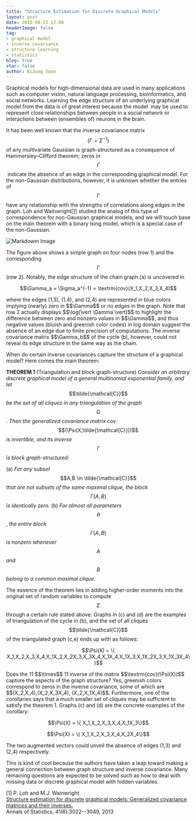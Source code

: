 ```yaml
---
title: "Structure Estimation for Discrete Graphical Models"
layout: post
date: 2016-08-13 12:00
headerImage: false
tag:
- graphical model
- inverse covariance
- structure learning
- statistics
blog: true
star: false
author: KiJung Yoon
---
```


Graphical models for high-dimensional data are used in many applications such as computer vision, natural language processing, bioinformatics, and social networks. Learning the edge structure of an underlying graphical model from the data is of great interest because the model  may be used to represent close relationships between people in a social network or interactions between (ensembles of) neurons in the brain.

It has been well known that the inverse covariance matrix $$(\Gamma=\Sigma^{-1})$$ of any multivariate Gaussian is graph-structured as a consequence of Hammersley–Clifford theorem; zeros in $$\Gamma$$ indicate the absence of an edge in the corresponding graphical model. For the non-Gaussian distributions, however, it is unknown whether the entries of $$\Gamma$$ have any relationship with the strengths of correlations along edges in the graph. Loh and Wainwright[[1]](https://arxiv.org/abs/1212.0478) studied the analog of this type of correspondence for non-Gaussian graphical models, and we will touch base on the main theorem with a binary Ising model, which is a special case of the non-Gaussian.

![Markdowm Image](https://kijungyoonblog.files.wordpress.com/2016/08/graphical_models.jpg)

The figure above shows a simple graph on four nodes (row 1) and the corresponding $$\Gamma$$ (row 2). Notably, the edge structure of the chain graph (a) is uncovered in
<p align="center">$$\Gamma_a = \Sigma_a^{-1} = \textrm{cov}(X_1,X_2,X_3,X_4)$$</p>
where the edges (1,3), (1,4), and (2,4) are represented in blue colors implying (nearly) zero in $$\Gamma$$ or no edges in the graph. Note that row 2 actually displays $$\log(\vert \Gamma \vert)$$ to highlight the difference between zero and nonzero values in $$\Gamma$$, and thus negative values (bluish and greenish color codes) in log domain suggest the absence of an edge due to finite precision of computations. The inverse covariance matrix $$\Gamma_b$$ of the cycle (b), however, could not reveal its edge structure in the same way as the chain.

When do certain inverse covariances capture the structure of a graphical model? Here comes the main theorem:

<strong>THEOREM 1</strong> (Triangulation and block graph-structure) <em>Consider an arbitrary discrete graphical model of a general multinomial exponential family, and let</em> $$\tilde{\mathcal{C}}$$ <em>be the set of all cliques in any triangulation of the graph</em> $$G$$. <em>Then the generalized covariance matrix</em> cov$$(\Psi(X;\tilde{\mathcal{C}}))$$ <em>is invertible, and its inverse</em> $$\Gamma$$ <em>is block graph-structured:</em>

(a) <em>For any subset</em> $$A,B \in \tilde{\mathcal{C}}$$ <em>that are not subsets of the same maximal clique, the block</em> $$\Gamma(A,B)$$ <em>is identically zero.</em>
(b) <em>For almost all parameters</em> $$\theta$$, <em>the entire block</em> $$\Gamma(A,B)$$ <em>is nonzero whenever</em> $$A$$ <em>and</em> $$B$$ <em>belong to a common maximal clique.</em>

The essence of the theorem lies in adding higher-order moments into the original set of random variables to compute $$\Sigma$$ through a certain rule stated above. Graphs in (c) and (d) are the examples of triangulation of the cycle in (b), and the set of all cliques $$\tilde{\mathcal{C}}$$ of the triangulated graph (c,e) ends up with as follows:
<p align="center">$$\Psi(X) = \{ X_1,X_2,X_3,X_4,X_1X_2,X_2X_3,X_3X_4,X_1X_4,X_1X_3,X_1X_2X_3,X_1X_3X_4\}$$</p>
Does the 11 $$\times$$ 11 inverse of the matrix $$\textrm{cov}(\Psi(X))$$ capture the aspects of the graph structure? Yes, greenish colors correspond to zeros in the inverse covariance, some of which are $$(X_2,X_4),(X_2,X_3X_4), (X_2,X_1X_4)$$. Furthermore, one of the corollaries says that a much smaller set of cliques may be sufficient to satisfy the theorem 1. Graphs (c) and (d) are the concrete examples of the corollary:
<p align="center">$$\Psi(X) = \{ X_1,X_2,X_3,X_4,X_1X_3\}$$</p>
<p align="center">$$\Psi(X) = \{ X_1,X_2,X_3,X_4,X_2X_4\}$$</p>
The two augmented vectors could unveil the absence of edges (1,3) and (2,4) respectively.

This is kind of cool because the authors have taken a leap toward making a general connection between graph structure and inverse covariance. Many remaining questions are expected to be solved such as how to deal with missing data or discrete graphical model with hidden variables.

[1] P. Loh and M.J. Wainwright.<Br>
<a href="https://arxiv.org/abs/1212.0478" target="_blank">Structure estimation for discrete graphical models: Generalized covariance matrices and their inverses.</a><br>
Annals of Statistics, 41(6):3022--3049, 2013
